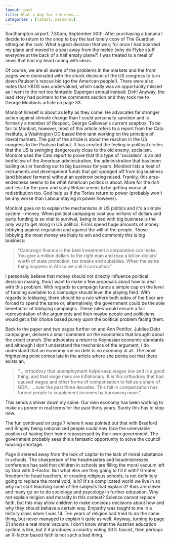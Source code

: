 ```yaml
---
layout: post
title: What a day for the news...
categories : [latest, personal]
---
```


Southampton airport, 7.30pm, September 30th. After purchasing a banana I decide to return to the shop to buy the last lonely copy of The Guardian sitting on the rack. What a great decision that was; for once I had boarded my plane and moved to a seat away from the melee (why do Flybe stuff everyone at the back of a half empty plane?) I was treated to a meal of news that had my head racing with ideas.

Of course, we are all aware of the problems in the markets and the front pages were dominated with the shock decision of the US congress to turn down Paulson's rescue bid (go the American people!). There were also notes that HBOS was undervalued, which sadly was an opportunity missed as I went to the not too fantastic Supergen annual instead. Doh! Anyway, the lead story had pointers to the comments section and they took me to George Monbiots article on page 33.

Monbiot himself is about as lefty as they come. He advocates far stronger action against climate change than I could personally sanction and is formerly a member of Respect, George Galloway's current soapbox. To be fair to Monbiot, however, most of this article refers to a report from the Cato Institute, a Washington DC based think tank working on the principle of liberal markets. The gist of the article is about the reaction in the US congress to the Paulson bailout. It has created the feeling in political circles that the US is swinging dangerously close to the old enemy, socialism. Monbiot uses the Cato report to prove that this type of 'socialism' is an old bedfellow of the American administration, the administration that has been bailing out or handing out to big business for years. Monbiot lists a host of instruments and development funds that get sponged off from big business (and bloated farmers) without an eyebrow being raised. Frankly, this arse-endedness seems to be what American politics is about. More for the rich and less for the poor and sadly Britain seems to be getting worse at redistribution too. God help us if the Tories return to power (probably won't be any worse than Labour staying in power however).

Monbiot goes on to explain the mechanisms in US politics and it's a simple system – money. When political campaigns cost you millions of dollars and party funding is so vital to survival, being in bed with big business is the only way to get along in US politics. Firms spend huge amounts of money lobbying against regulation and against the will of the people. Those lobbying the most money are likely to win and commonly this is big business:

> "Campaign finance is the best investment a corporation can make. You give a million dollars to the right man and reap a billion dollars' worth of state protection, tax breaks and subsidies. When the same thing happens in Africa we call it corruption."

I personally believe that money should not directly influence political decision making, thus I want to make a few proposals about how to deal with this problem. With regards to campaign funds a simple cap on the level of funding available to a campaign should level the playing field. With regards to lobbying, there should be a rule where both sides of the floor are forced to spend the same or, alternatively, the government could be the sole benefactor of lobbying campaigns. These rules would ensure a fair representation of the arguments and then maybe people and politicians would get a fair choice based purely upon the political problem facing them.

Back to the paper and two pages further on and Ann Pettifor, Jubilee Debt campaigner, delivers a small comment on the economics that brought about the credit crunch. She advocates a return to Keynesian economic standards and although I don't understand the mechanics of the argument, I do understand that an economy run on debt is no economy at all. The most frightening point comes late in the article where she points out that there exists an,

> "… orthodoxy that unemployment helps keep wages low and is a good thing; and that wage rises are inflationary. It is this orthodoxy that had caused wages and other forms of compensation to fall as a share of GDP… …over the past three decades. This fall in compensation has forced people to supplement incomes by borrowing more.".

This sends a shiver down my spine. Our own economy has been working to make us poorer in real terms for the past thirty years. Surely this has to stop now.

The fun continued on page 7 where it was pointed out that with Bradford and Bingley being nationalised people could now face the unenviable position of having their home repossessed by their own government. The government probably sees this a fantastic opportunity to solve the council housing shortage.

Page 8 steered away from the lack of capital to the lack of moral substance in schools. The chairperson of the headmasters and headmistresses conference has said that children in schools are filling the moral vacuum left by God with X-Factor. But what else are they going to fill it with? Greater freedom for head teachers, or creating religious schools, is not definitely going to replace the moral void, is it? It's a complicated world we live in so why not start teaching some of the subjects that explain it? Kids are clever and many go on to do sociology and psycology in further education. Why not explain religion and morality in this context? Science cannot replace faith, but this may allow children to make concious decisions about how and why they should behave a certain way. Empathy was taught to me in a history class when I was 14. Ten years of religion had tried to do the same thing, but never managed to explain it quite as well. Anyway, turning to page 21 shows a real moral vacuum. I don't know what the Austrian education system is like, but if it produces a country voting 30% fascist, then perhaps an X-factor based faith is not such a bad thing.
